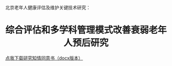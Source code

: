 北京老年人健康评估及维护关键技术研究：
<h1 align="center">综合评估和多学科管理模式改善衰弱老年人预后研究</h1>
</div>

<!--[点我下载研究知情同意书（docx版本）](./老年患者综合评估_观察性_知情同意书.doc)-->
[点我下载研究知情同意书（docx版本）](https://github.com/ukyoi/public_med_docs/blob/master/frailty_2018/%E8%80%81%E5%B9%B4%E6%82%A3%E8%80%85%E7%BB%BC%E5%90%88%E8%AF%84%E4%BC%B0_%E8%A7%82%E5%AF%9F%E6%80%A7_%E7%9F%A5%E6%83%85%E5%90%8C%E6%84%8F%E4%B9%A6.doc?raw=true)